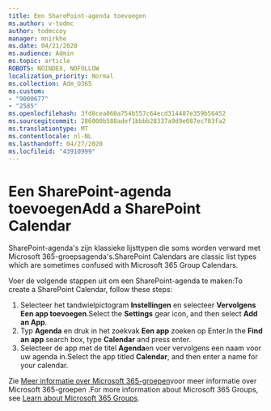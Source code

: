 ```yaml
---
title: Een SharePoint-agenda toevoegen
ms.author: v-todmc
author: todmccoy
manager: mnirkhe
ms.date: 04/21/2020
ms.audience: Admin
ms.topic: article
ROBOTS: NOINDEX, NOFOLLOW
localization_priority: Normal
ms.collection: Adm_O365
ms.custom:
- "9000677"
- "2585"
ms.openlocfilehash: 3fd8cea060a754b557c64ecd314487e359b56452
ms.sourcegitcommit: 286000b588adef1bbbb28337a9d9e087ec783fa2
ms.translationtype: MT
ms.contentlocale: nl-NL
ms.lasthandoff: 04/27/2020
ms.locfileid: "43910999"
---
```

# <a name="add-a-sharepoint-calendar"></a><span data-ttu-id="1a0a0-102">Een SharePoint-agenda toevoegen</span><span class="sxs-lookup"><span data-stu-id="1a0a0-102">Add a SharePoint Calendar</span></span>

<span data-ttu-id="1a0a0-103">SharePoint-agenda's zijn klassieke lijsttypen die soms worden verward met Microsoft 365-groepsagenda's.</span><span class="sxs-lookup"><span data-stu-id="1a0a0-103">SharePoint Calendars are classic list types which are sometimes confused with Microsoft 365 Group Calendars.</span></span>
 
<span data-ttu-id="1a0a0-104">Voer de volgende stappen uit om een SharePoint-agenda te maken:</span><span class="sxs-lookup"><span data-stu-id="1a0a0-104">To create a SharePoint Calendar, follow these steps:</span></span>
 
1.  <span data-ttu-id="1a0a0-105">Selecteer het tandwielpictogram **Instellingen** en selecteer **Vervolgens Een app toevoegen**.</span><span class="sxs-lookup"><span data-stu-id="1a0a0-105">Select the **Settings** gear icon, and then select **Add an App**.</span></span>
2.  <span data-ttu-id="1a0a0-106">Typ **Agenda** en druk in het zoekvak **Een app** zoeken op Enter.</span><span class="sxs-lookup"><span data-stu-id="1a0a0-106">In the **Find an app** search box, type **Calendar** and press enter.</span></span>
3.  <span data-ttu-id="1a0a0-107">Selecteer de app met de titel **Agenda**en voer vervolgens een naam voor uw agenda in.</span><span class="sxs-lookup"><span data-stu-id="1a0a0-107">Select the app titled **Calendar**, and then enter a name for your calendar.</span></span>

<span data-ttu-id="1a0a0-108">Zie [Meer informatie over Microsoft 365-groepen](https://support.office.com/article/Learn-about-Office-365-groups-b565caa1-5c40-40ef-9915-60fdb2d97fa2)voor meer informatie over Microsoft 365-groepen .</span><span class="sxs-lookup"><span data-stu-id="1a0a0-108">For more information about Microsoft 365 Groups, see [Learn about Microsoft 365 Groups](https://support.office.com/article/Learn-about-Office-365-groups-b565caa1-5c40-40ef-9915-60fdb2d97fa2).</span></span>


